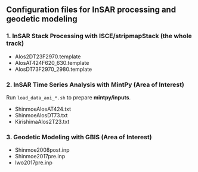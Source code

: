 ## Configuration files for InSAR processing and geodetic modeling

### 1. InSAR Stack Processing with ISCE/stripmapStack (the whole track) ###

+ Alos2DT23F2970.template
+ AlosAT424F620_630.template
+ AlosDT73F2970_2980.template

### 2. InSAR Time Series Analysis with MintPy (Area of Interest) ###

Run `load_data_aoi_*.sh` to prepare **mintpy/inputs**.

+ ShinmoeAlosAT424.txt
+ ShinmoeAlosDT73.txt
+ KirishimaAlos2T23.txt

### 3. Geodetic Modeling with GBIS (Area of Interest) ###

+ Shinmoe2008post.inp
+ Shinmoe2017pre.inp
+ Iwo2017pre.inp
